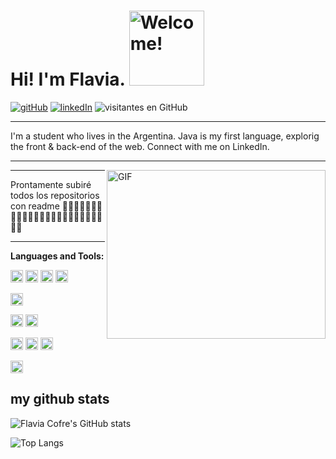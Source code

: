 # Hi! I'm Flavia. <img src="https://user-images.githubusercontent.com/84600360/130335431-185e272b-5778-4ba9-98ae-684fc0fe46f0.gif" title="Welcome!" width="120">


[![gitHub](https://user-images.githubusercontent.com/84600360/130335385-7a274dd7-23d1-4970-abef-02a6714372ae.png)](https://github.com/flaviacofre "Fla's GitHub")
[![linkedIn](https://user-images.githubusercontent.com/84600360/130335435-b37d12b6-c3f4-4375-b5b6-040e8ad22af2.png)](https://www.linkedin.com/in/cofreflavia "Fla's LinkedIN")
![visitantes en GitHub](https://visitor-badge.glitch.me/badge?page_id=flaviacofre "cantidad de visitantes")

---

I'm a student who lives in the Argentina. 
Java is my first language, explorig the front & back-end of the web.
Connect with me on LinkedIn.

---

<img align="right" alt="GIF" src="https://user-images.githubusercontent.com/84600360/130334984-978103e4-5f78-4c78-bd2e-d6136d8f04c4.gif" title="Hello, World!" width="350" height="270" />

---

Prontamente subiré todos los repositorios con readme
🌱🌱🌱🌱🌱🌱🌱🌱🌱🌱🌱🌱🌱🌱🌱🌱🌱🌱🌱🌱🌱🌱🌱🌱🌱

----







**Languages and Tools:**


<a href="https://www.oracle.com/ar/java/" title="Java"><img src="https://user-images.githubusercontent.com/84600360/130335015-002aec87-dab3-4c04-b29f-ccbb863a6ffe.png" height="20"/></a>
<a href="https://developer.mozilla.org/es/docs/Web/JavaScript" title="JavaScript"><img src="https://user-images.githubusercontent.com/84600360/130335304-918a8393-85a1-4932-96f2-37bb1eb28048.png" height="20"/></a>
<a href="https://www.python.org/" title="Python"><img src="https://user-images.githubusercontent.com/84600360/130335315-8947cd93-ea6d-4a9e-9448-e773d9e9fac0.png" height="20"/></a>
<a href="https://docs.microsoft.com/en-us/dotnet/csharp/" title="C#"><img src="https://user-images.githubusercontent.com/84600360/130335325-e04dc183-92c2-4d60-9f58-2765dc5445d7.png" height="20"/></a>

<a href="https://git-scm.com/" title="Git"><img src="https://user-images.githubusercontent.com/84600360/130335341-b42f4bfe-46ec-407c-88e1-3ed9609b4361.png" height="20"/></a>

<a href="https://www.mysql.com/" title="MySQL"><img src="https://user-images.githubusercontent.com/84600360/130335354-14117309-5fa4-4063-be0c-4c9b3e38e805.png" height="20"/></a>
<a href="https://mariadb.org/" title="MariaDB"><img src="https://user-images.githubusercontent.com/84600360/130335369-fbccd096-7b63-4305-99d6-3b73f1a5f02b.png" height="20"/></a>

<a href="https://code.visualstudio.com/" title="Visual Studio Code"><img src="https://user-images.githubusercontent.com/84600360/130335407-e8c54018-fd50-41b2-9c47-877321b2a60b.png" height="20"/></a>
<a href="https://github.com/" title="GitHub"><img src="https://user-images.githubusercontent.com/84600360/130335385-7a274dd7-23d1-4970-abef-02a6714372ae.png" height="20"/></a>
<a href="https://gitlab.com/" title="GitLab"><img src="icons/gitlab.png" height="20"/></a>

<a href="https://dotnet.microsoft.com/" title="dotNet"><img src="https://user-images.githubusercontent.com/84600360/130335413-7189a8fa-3ac8-4c13-a95b-8c86cd9b07ab.png" height="20"/></a>

## my github stats

  
![Flavia Cofre's GitHub stats](https://github-readme-stats.vercel.app/api?username=cofreflavia&hide=contribs,prs&theme=gotham&show_icons=true "Flavia Cofre's GitHub stats")

![Top Langs](https://github-readme-stats.vercel.app/api/top-langs/?username=cofreflavia&layout=compact&theme=dark "Uso de Lenguajes")
